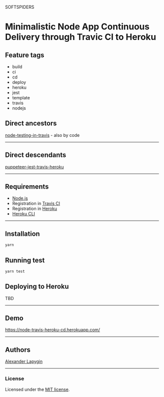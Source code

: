 SOFTSPIDERS

# Minimalistic Node App Continuous Delivery through Travic CI to Heroku

## Feature tags

- build
- ci
- cd
- deploy
- heroku
- jest
- template
- travis
- nodejs

## Direct ancestors

[node-testing-in-travis](https://github.com/softspiders/node-testing-in-travis) - also by code

---

## Direct descendants

[puppeteer-jest-travis-heroku](https://github.com/softspiders/puppeteer-jest-travis-heroku)

---

## Requirements

* [Node.js](https://nodejs.org/en/download/package-manager/)
* Registration in [Travis CI](https://travis-ci.com/)
* Registration in [Heroku](https://devcenter.heroku.com/)
* [Heroku CLI](https://devcenter.heroku.com/articles/heroku-cli)

---

## Installation

```sh
yarn
```

## Running test

```sh
yarn test
```

## Deploying to Heroku

TBD

---

## Demo

<https://node-travis-heroku-cd.herokuapp.com/>

---

## Authors

[Alexander Lapygin](https://github.com/AlexanderLapygin)

---

### License

Licensed under the [MIT license](./LICENSE).
